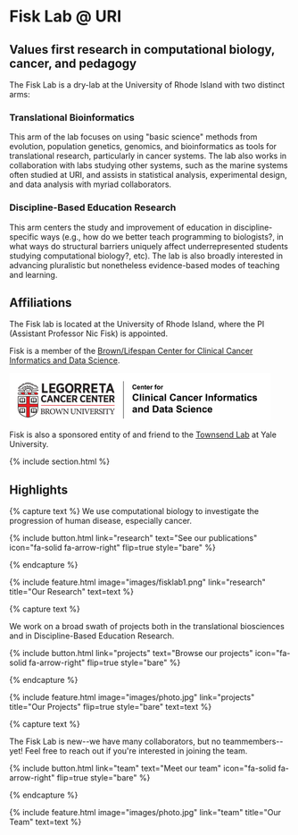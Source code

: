 ---
---

# Fisk Lab @ URI
## Values first research in computational biology, cancer, and pedagogy
The Fisk Lab is a dry-lab at the University of Rhode Island with two distinct arms:
### Translational Bioinformatics
This arm of the lab focuses on using "basic science" methods from evolution, population genetics, genomics, and bioinformatics as tools for translational research, particularly in cancer systems. The lab also works in collaboration with labs studying other systems, such as the marine systems often studied at URI, and assists in statistical analysis, experimental design, and data analysis with myriad collaborators. 

### Discipline-Based Education Research
This arm centers the study and improvement of education in discipline-specific ways (e.g., how do we better teach programming to biologists?, in what ways do structural barriers uniquely affect underrepresented students studying computational biology?, etc). The lab is also broadly interested in advancing pluralistic but nonetheless evidence-based modes of teaching and learning.

## Affiliations
The Fisk lab is located at the University of Rhode Island, where the PI (Assistant Professor Nic Fisk) is appointed.

Fisk is a member of the [Brown/Lifespan Center for Clinical Cancer Informatics and Data Science](https://sites.brown.edu/ccids/).

![Brown CCIDS Logo](images/brown.PNG)

Fisk is also a sponsored entity of and friend to the [Townsend Lab](https://medicine.yale.edu/lab/townsend/) at Yale University.


{% include section.html %}

## Highlights

{% capture text %}
We use computational biology to investigate the progression of human disease, especially cancer.

{%
  include button.html
  link="research"
  text="See our publications"
  icon="fa-solid fa-arrow-right"
  flip=true
  style="bare"
%}

{% endcapture %}

{%
  include feature.html
  image="images/fisklab1.png"
  link="research"
  title="Our Research"
  text=text
%}

{% capture text %}

We work on a broad swath of projects both in the translational biosciences and in Discipline-Based Education Research.

{%
  include button.html
  link="projects"
  text="Browse our projects"
  icon="fa-solid fa-arrow-right"
  flip=true
  style="bare"
%}

{% endcapture %}

{%
  include feature.html
  image="images/photo.jpg"
  link="projects"
  title="Our Projects"
  flip=true
  style="bare"
  text=text
%}

{% capture text %}

The Fisk Lab is new--we have many collaborators, but no teammembers--yet! Feel free to reach out if you're interested in joining the team.

{%
  include button.html
  link="team"
  text="Meet our team"
  icon="fa-solid fa-arrow-right"
  flip=true
  style="bare"
%}

{% endcapture %}

{%
  include feature.html
  image="images/photo.jpg"
  link="team"
  title="Our Team"
  text=text
%}
